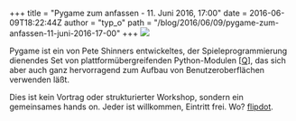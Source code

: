 +++
title = "Pygame zum anfassen - 11. Juni 2016, 17:00"
date = 2016-06-09T18:22:44Z
author = "typ_o"
path = "/blog/2016/06/09/pygame-zum-anfassen-11-juni-2016-17-00"
+++
![](https://flipdot.org/blog/uploads/pygame.serendipityThumb.png)  
  
Pygame ist ein von Pete Shinners entwickeltes, der Spieleprogrammierung
dienendes Set von plattformübergreifenden Python-Modulen
\[[Q](https://de.wikipedia.org/wiki/Pygame)\], das sich aber auch ganz
hervorragend zum Aufbau von Benutzeroberflächen verwenden läßt.

Dies ist kein Vortrag oder strukturierter Workshop, sondern ein
gemeinsames hands on. Jeder ist willkommen, Eintritt frei. Wo?
[flipdot](http://flipdot.org/wiki/Kontakt).
